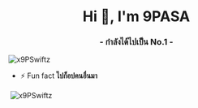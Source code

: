 <h1 align="center">Hi 👋, I'm 9PASA</h1>
<h3 align="center">- กำลังได้ไปเป็น No.1 -</h3>

<p align="left"> <img src="https://komarev.com/ghpvc/?username=x2swiftz&label=Profile%20views&color=0e75b6&style=flat" alt="x9PSwiftz" /> </p>

- ⚡ Fun fact **ไปก็อปคนอื่นมา**

<p>&nbsp;<img align="center" src="https://github-readme-stats.vercel.app/api?username=x2swiftz&show_icons=true&theme=dark&locale=en" alt="x9PSwiftz" /></p>
